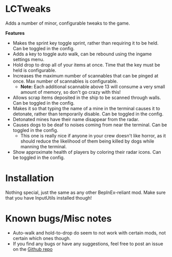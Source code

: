# LCTweaks
Adds a number of minor, configurable tweaks to the game.

**Features**
- Makes the sprint key toggle sprint, rather than requiring it to be held. Can be toggled in the config.
- Adds a key to toggle auto walk, can be rebound using the ingame settings menu.
- Hold drop to drop all of your items at once. Time that the key must be held is configurable.
- Increases the maximum number of scannables that can be pinged at once. Max number of scannables is configurable.
  - **Note:** Each additional scannable above 13 will consume a very small amount of memory, so don't go crazy with this!
- Allows scrap items deposited in the ship to be scanned through walls. Can be toggled in the config.
- Makes it so that typing the name of a mine in the terminal causes it to detonate, rather than temporarily disable. Can be toggled in the config.
- Detonated mines have their name disappear from the radar.
- Causes dogs to be deaf to noises coming from near the terminal. Can be toggled in the config.
  - This one is really nice if anyone in your crew doesn't like horror, as it should reduce the likelihood of them being killed by dogs while manning the terminal.
- Show approximate health of players by coloring their radar icons. Can be toggled in the config.

# Installation
Nothing special, just the same as any other BepInEx-reliant mod. Make sure that you have InputUtils installed though!

# Known bugs/Misc notes
- Auto-walk and hold-to-drop do seem to not work with certain mods, not certain which ones though.
- If you find any bugs or have any suggestions, feel free to post an issue on the [Github repo](https://github.com/coderCleric/lctweaks_pub)
